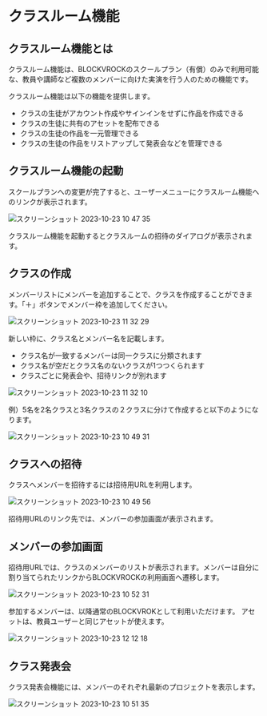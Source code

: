 # クラスルーム機能

## クラスルーム機能とは
クラスルーム機能は、BLOCKVROCKのスクールプラン（有償）のみで利用可能な、教員や講師など複数のメンバーに向けた実演を行う人のための機能です。

クラスルーム機能は以下の機能を提供します。

* クラスの生徒がアカウント作成やサインインをせずに作品を作成できる
* クラスの生徒に共有のアセットを配布できる
* クラスの生徒の作品を一元管理できる
* クラスの生徒の作品をリストアップして発表会などを管理できる


## クラスルーム機能の起動
スクールプランへの変更が完了すると、ユーザーメニューにクラスルーム機能へのリンクが表示されます。

![スクリーンショット 2023-10-23 10 47 35](https://github.com/levelenter/blockvrock_doc/assets/43167728/cd8afc45-f78d-4e43-b004-719b91b50d79)


クラスルーム機能を起動するとクラスルームの招待のダイアログが表示されます。


## クラスの作成

メンバーリストにメンバーを追加することで、クラスを作成することができます。「＋」ボタンでメンバー枠を追加してください。

![スクリーンショット 2023-10-23 11 32 29](https://github.com/levelenter/blockvrock_doc/assets/43167728/92ae13d9-c5df-4e84-9cd8-242ff1789be3)


新しい枠に、クラス名とメンバー名を記載します。
* クラス名が一致するメンバーは同一クラスに分類されます
* クラス名が空だとクラス名のないクラスが1つつくられます
* クラスごとに発表会や、招待リンクが別れます

![スクリーンショット 2023-10-23 11 32 10](https://github.com/levelenter/blockvrock_doc/assets/43167728/9be5a012-c851-40a8-bcc2-6b6c47c6359e)


例）5名を2名クラスと3名クラスの２クラスに分けて作成すると以下のようになります。

![スクリーンショット 2023-10-23 10 49 31](https://github.com/levelenter/blockvrock_doc/assets/43167728/887fd582-850c-46a9-8fa7-b328e4d67ed4)


## クラスへの招待

クラスへメンバーを招待するには招待用URLを利用します。

![スクリーンショット 2023-10-23 10 49 56](https://github.com/levelenter/blockvrock_doc/assets/43167728/6d2fe10e-f37a-4cd7-bccf-307dbb5f0251)

招待用URLのリンク先では、メンバーの参加画面が表示されます。


## メンバーの参加画面
招待用URLでは、クラスのメンバーのリストが表示されます。メンバーは自分に割り当てられたリンクからBLOCKVROCKの利用画面へ遷移します。

![スクリーンショット 2023-10-23 10 52 31](https://github.com/levelenter/blockvrock_doc/assets/43167728/351439d1-faa1-4d9a-a566-411053032d83)


参加するメンバーは、以降通常のBLOCKVROKとして利用いただけます。
アセットは、教員ユーザーと同じアセットが使えます。

![スクリーンショット 2023-10-23 12 12 18](https://github.com/levelenter/blockvrock_doc/assets/43167728/b7f2b3d7-9eeb-4907-b061-7ca940bb2c86)




## クラス発表会

クラス発表会機能には、メンバーのそれぞれ最新のプロジェクトを表示します。

![スクリーンショット 2023-10-23 10 51 35](https://github.com/levelenter/blockvrock_doc/assets/43167728/5176e5f1-146a-4db8-9ead-0229c371ff19)
